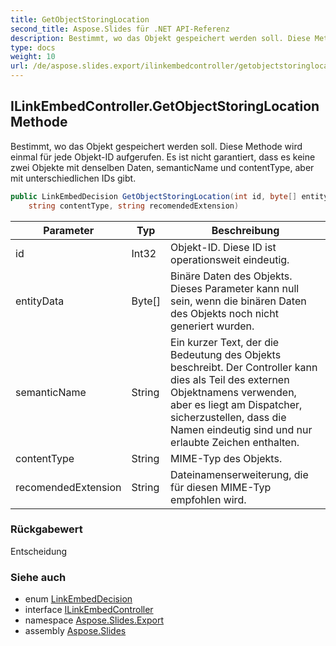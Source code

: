 ```yaml
---
title: GetObjectStoringLocation
second_title: Aspose.Slides für .NET API-Referenz
description: Bestimmt, wo das Objekt gespeichert werden soll. Diese Methode wird einmal für jede Objekt-ID aufgerufen. Es ist nicht garantiert, dass es keine zwei Objekte mit denselben Daten, semanticName und contentType, aber mit unterschiedlichen IDs gibt.
type: docs
weight: 10
url: /de/aspose.slides.export/ilinkembedcontroller/getobjectstoringlocation/
---
```


## ILinkEmbedController.GetObjectStoringLocation Methode

Bestimmt, wo das Objekt gespeichert werden soll. Diese Methode wird einmal für jede Objekt-ID aufgerufen. Es ist nicht garantiert, dass es keine zwei Objekte mit denselben Daten, semanticName und contentType, aber mit unterschiedlichen IDs gibt.

```csharp
public LinkEmbedDecision GetObjectStoringLocation(int id, byte[] entityData, string semanticName, 
    string contentType, string recomendedExtension)
```

| Parameter | Typ | Beschreibung |
| --- | --- | --- |
| id | Int32 | Objekt-ID. Diese ID ist operationsweit eindeutig. |
| entityData | Byte[] | Binäre Daten des Objekts. Dieses Parameter kann null sein, wenn die binären Daten des Objekts noch nicht generiert wurden. |
| semanticName | String | Ein kurzer Text, der die Bedeutung des Objekts beschreibt. Der Controller kann dies als Teil des externen Objektnamens verwenden, aber es liegt am Dispatcher, sicherzustellen, dass die Namen eindeutig sind und nur erlaubte Zeichen enthalten. |
| contentType | String | MIME-Typ des Objekts. |
| recomendedExtension | String | Dateinamenserweiterung, die für diesen MIME-Typ empfohlen wird. |

### Rückgabewert

Entscheidung

### Siehe auch

* enum [LinkEmbedDecision](../../linkembeddecision)
* interface [ILinkEmbedController](../../ilinkembedcontroller)
* namespace [Aspose.Slides.Export](../../ilinkembedcontroller)
* assembly [Aspose.Slides](../../../)

<!-- DO NOT EDIT: generiert von xmldocmd für Aspose.Slides.dll -->